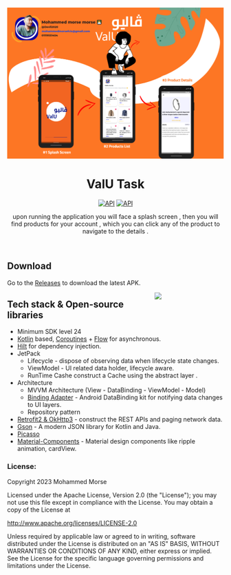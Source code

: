 <p align="center">
<img src=".images/valu.png"/>
</p>

<h1 align="center">ValU Task</h1>

<p align="center">
     <a href="https://wakatime.com/badge/user/25e36a94-826e-4b90-bf37-6d78d9028422/project/5e5c9051-0e14-4029-90ab-3853c16425a4.svg"/><img alt="API" src="https://wakatime.com/badge/user/25e36a94-826e-4b90-bf37-6d78d9028422/project/5e5c9051-0e14-4029-90ab-3853c16425a4.svg"/></a>
     <a href="https://github.com/devil2020?tab=followers"><img alt="API" src="https://img.shields.io/github/stars/devil2020?style=social"/></a>

</p>



<p align="center">  
   upon running the application you will face a splash screen , then you will find products for your account , which you can click any of the product to navigate to the details .
</p>
</br>

## Download
Go to the [Releases](https://github.com/Devil2020/Bosta/releases/download/1.0.0/app-commonResources-debug.apk) to download the latest APK.



<img src=".images/run.gif" align="right" width="32%"/>










## Tech stack & Open-source libraries
- Minimum SDK level 24
- [Kotlin](https://kotlinlang.org/) based, [Coroutines](https://github.com/Kotlin/kotlinx.coroutines) + [Flow](https://kotlin.github.io/kotlinx.coroutines/kotlinx-coroutines-core/kotlinx.coroutines.flow/) for asynchronous.
- [Hilt](https://dagger.dev/hilt/) for dependency injection.
- JetPack
    - Lifecycle - dispose of observing data when lifecycle state changes.
    - ViewModel - UI related data holder, lifecycle aware.
    - RunTime Cashe construct a Cache using the abstract layer .
- Architecture
    - MVVM Architecture (View - DataBinding - ViewModel - Model)
    - [Binding Adapter]() - Android DataBinding kit for notifying data changes to UI layers.
    - Repository pattern
- [Retrofit2 & OkHttp3](https://github.com/square/retrofit) - construct the REST APIs and paging network data.
- [Gson](https://github.com/square/moshi/) - A modern JSON library for Kotlin and Java.
- [Picasso](https://square.github.io/picasso/)
- [Material-Components](https://github.com/material-components/material-components-android) - Material design components like ripple animation, cardView.









### []()License:
Copyright 2023 Mohammed Morse

Licensed under the Apache License, Version 2.0 (the "License");
you may not use this file except in compliance with the License.
You may obtain a copy of the License at

   http://www.apache.org/licenses/LICENSE-2.0

Unless required by applicable law or agreed to in writing, software
distributed under the License is distributed on an "AS IS" BASIS,
WITHOUT WARRANTIES OR CONDITIONS OF ANY KIND, either express or implied.
See the License for the specific language governing permissions and
limitations under the License.


